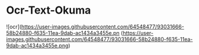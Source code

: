 # Ocr-Text-Okuma
![ocr](https://user-images.githubusercontent.com/64548477/93031666-58b24880-f635-11ea-9dab-ac1434a3455e.pn
(https://user-images.githubusercontent.com/64548477/93031666-58b24880-f635-11ea-9dab-ac1434a3455e.png)
